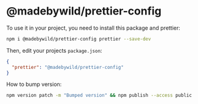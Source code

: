 # @madebywild/prettier-config

To use it in your project, you need to install this package and prettier:

```bash
npm i @madebywild/prettier-config prettier --save-dev
```

Then, edit your projects `package.json`:

```json
{
  "prettier": "@madebywild/prettier-config"
}
```

How to bump version:

```bash
npm version patch -m "Bumped version" && npm publish --access public
```
